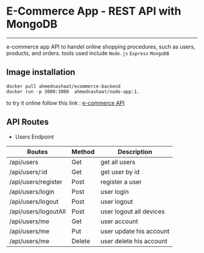 # E-Commerce App - REST API with MongoDB
---

e-commerce app API to handel online shopping procedures, such as users, products, and orders.
tools used include `Node.js` `Express` `MongoDB` 


## Image installation


```
docker pull ahmednashaat/ecommerce-backend
docker run -p 3000:3000  ahmednashaat/node-app:1.
```

to try it online follow this link : [e-commerce API](https://ecommerce-backend-testproject.herokuapp.com)


## API Routes

- Users Endpoint

| Routes               	| Method 	| Description             	|
|----------------------	|--------	|-------------------------	|
| /api/users           	| Get    	| get all users           	|
| /api/users/:id       	| Get    	| get user by id          	|
| /api/users/register  	| Post   	| register a user         	|
| /api/users/login     	| Post   	| user login              	|
| /api/users/logout    	| Post   	| user logout             	|
| /api/users/logoutAll 	| Post   	| user logout all devices 	|
| /api/users/me        	| Get    	| user account            	|
| /api/users/me        	| Put    	| user update his account 	|
| /api/users/me        	| Delete 	| user delete his account 	|
<br>
